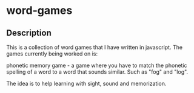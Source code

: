 # word-games

## Description

This is a collection of word games that I have written in javascript.  The games currently being worked on is:

phonetic memory game - a game where you have to match the phonetic spelling of a word to a word that sounds similar. Such as "fog" and "log".

The idea is to help learning with sight, sound and memorization.